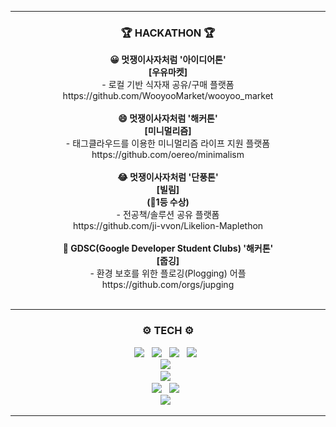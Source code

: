 <hr>
<h3 align="center"><b>🏆 HACKATHON 🏆</b></h3>
<p align="center">
<b>😀 멋쟁이사자처럼 '아이디어톤'
  <br>
  [우유마켓]</b>  <br>- 로컬 기반 식자재 공유/구매 플랫폼 <br>
  https://github.com/WooyooMarket/wooyoo_market
<br><br>
<b>😄 멋쟁이사자처럼 '해커톤'
  <br>
  [미니멀리즘]</b> <br>- 태그클라우드를 이용한 미니멀리즘 라이프 지원 플랫폼 <br>
  https://github.com/oereo/minimalism
<br><br>
<b>😂 멋쟁이사자처럼 '단풍톤'
    <br>
  [빌림]<br>(🥇1등 수상)</b> <br>- 전공책/솔루션 공유 플랫폼 <br>
  https://github.com/ji-vvon/Likelion-Maplethon
<br><br>
<b>🤣 GDSC(Google Developer Student Clubs) '해커톤'
    <br>
  [줍깅]</b> <br>- 환경 보호를 위한 플로깅(Plogging) 어플 <br>
  https://github.com/orgs/jupging
<br><br>
</p>
<hr>


<h3 align="center"><b>⚙️ TECH ⚙️</b></h3>
<p align="center">
<img src="https://img.shields.io/badge/HTML5-E34F26?style=flat-square&logo=HTML5&logoColor=white"/></a> &nbsp
<img src="https://img.shields.io/badge/CSS-1572B6?style=flat-square&logo=CSS3&logoColor=white"/></a> &nbsp
<img src="https://img.shields.io/badge/JavaScript-F7DF1E?style=flat-square&logo=JavaScript&logoColor=white"/></a> &nbsp
<img src="https://img.shields.io/badge/React-61DAFB?style=flat-square&logo=REACT&logoColor=white"/></a> &nbsp 
<br>
<img src="https://img.shields.io/badge/C++-00599C?style=flat-square&logo=C%2B%2B&logoColor=white"/></a> &nbsp 
<br>
<img src="https://img.shields.io/badge/MySQL-4479A1?style=flat-square&logo=MySQL&logoColor=white"/></a> &nbsp 
<br>
<img src="https://img.shields.io/badge/Python-3776AB?style=flat-square&logo=Python&logoColor=white"/></a> &nbsp 
<img src="https://img.shields.io/badge/Django-092E20?style=flat-square&logo=Django&logoColor=white"/></a> &nbsp 
<br>
<img src="https://img.shields.io/badge/Java-007396?style=flat-square&logo=JAVA&logoColor=white"/></a> &nbsp
</p>
<hr>
